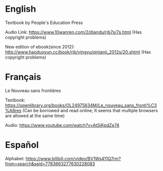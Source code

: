 # English

Textbook by People's Education Press

Audio Link: https://www.10wanren.com/2/diandu/rjb7s/7s.html (Has copyright problems)

New edition of ebook(since 2012): http://www.haoduoyun.cc/book/rjb/yingyu/qinianji_2012s/20.shtml
 (Has copyright problems)

# Français

Le Nouveau sans frontières

Textbook: https://openlibrary.org/books/OL24975634M/Le_nouveau_sans_fronti%C3%A8res
(Can be borrowed and read online; It seems that multiple browsers are allowed at the same time)

Audio: https://www.youtube.com/watch?v=AtSiKpdZe74

# Español

Alphabet: https://www.bilibili.com/video/BV1Ws411Q7rm?from=search&seid=7783663277630228083
